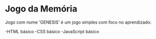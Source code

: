 # Jogo da Memória
Jogo com nome 'GENESIS' é um jogo simples com foco no aprendizado:

-HTML básico
-CSS básico
-JavaScript básico